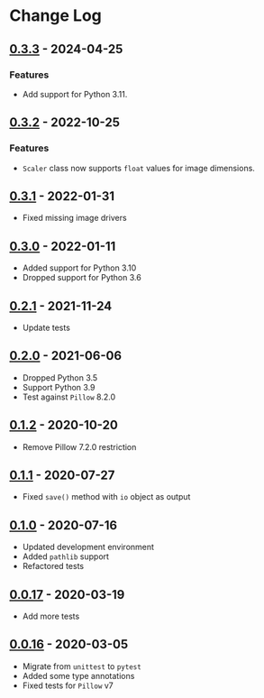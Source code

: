 # Change Log

## [0.3.3](https://github.com/dldevinc/variations/tree/v0.3.3) - 2024-04-25

### Features

-   Add support for Python 3.11.

## [0.3.2](https://github.com/dldevinc/variations/tree/v0.3.2) - 2022-10-25

### Features

-   `Scaler` class now supports `float` values for image dimensions.

## [0.3.1](https://github.com/dldevinc/variations/tree/v0.3.1) - 2022-01-31

-   Fixed missing image drivers

## [0.3.0](https://github.com/dldevinc/variations/tree/v0.3.0) - 2022-01-11

-   Added support for Python 3.10
-   Dropped support for Python 3.6

## [0.2.1](https://github.com/dldevinc/variations/tree/v0.2.1) - 2021-11-24

-   Update tests

## [0.2.0](https://github.com/dldevinc/variations/tree/v0.2.0) - 2021-06-06

-   Dropped Python 3.5
-   Support Python 3.9
-   Test against `Pillow` 8.2.0

## [0.1.2](https://github.com/dldevinc/variations/tree/v0.1.2) - 2020-10-20

-   Remove Pillow 7.2.0 restriction

## [0.1.1](https://github.com/dldevinc/variations/tree/v0.1.1) - 2020-07-27

-   Fixed `save()` method with `io` object as output

## [0.1.0](https://github.com/dldevinc/variations/tree/v0.1.0) - 2020-07-16

-   Updated development environment
-   Added `pathlib` support
-   Refactored tests

## [0.0.17](https://github.com/dldevinc/variations/tree/v0.0.17) - 2020-03-19

-   Add more tests

## [0.0.16](https://github.com/dldevinc/variations/tree/v0.0.16) - 2020-03-05

-   Migrate from `unittest` to `pytest`
-   Added some type annotations
-   Fixed tests for `Pillow` v7
